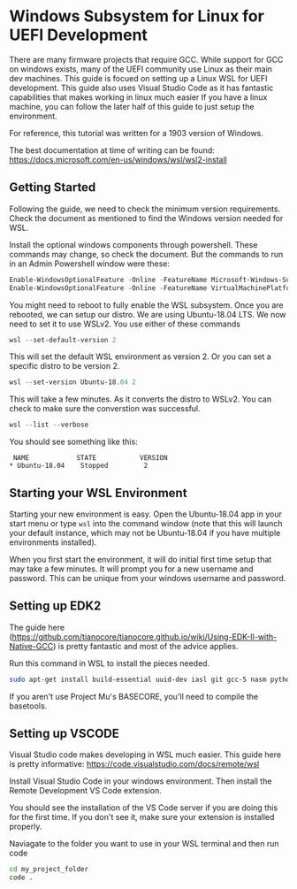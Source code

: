# Windows Subsystem for Linux for UEFI Development

There are many firmware projects that require GCC.
While support for GCC on windows exists, many of the UEFI community use Linux as their main dev machines.
This guide is focued on setting up a Linux WSL for UEFI development.
This guide also uses Visual Studio Code as it has fantastic capabilities that makes working in linux much easier
If you have a linux machine, you can follow the later half of this guide to just setup the environment.

For reference, this tutorial was written for a 1903 version of Windows.

The best documentation at time of writing can be found: https://docs.microsoft.com/en-us/windows/wsl/wsl2-install

## Getting Started

Following the guide, we need to check the minimum version requirements.
Check the document as mentioned to find the Windows version needed for WSL.

Install the optional windows components through powershell.
These commands may change, so check the document.
But the commands to run in an Admin Powershell window were these:

``` powershell
Enable-WindowsOptionalFeature -Online -FeatureName Microsoft-Windows-Subsystem-Linux
Enable-WindowsOptionalFeature -Online -FeatureName VirtualMachinePlatform
```

You might need to reboot to fully enable the WSL subsystem.
Once you are rebooted, we can setup our distro.
We are using Ubuntu-18.04 LTS.
We now need to set it to use WSLv2.
You use either of these commands

``` powershell
wsl --set-default-version 2
```

This will set the default WSL environment as version 2.
Or you can set a specific distro to be version 2.

``` powershell
wsl --set-version Ubuntu-18.04 2
```

This will take a few minutes. As it converts the distro to WSLv2.
You can check to make sure the converstion was successful.

``` powershell
wsl --list --verbose
```
You should see something like this:

```
 NAME            STATE           VERSION
* Ubuntu-18.04    Stopped         2
```

## Starting your WSL Environment

Starting your new environment is easy.
Open the Ubuntu-18.04 app in your start menu or type `wsl` into the command window (note that this will launch your default instance, which may not be Ubuntu-18.04 if you have multiple environments installed).

When you first start the environment, it will do initial first time setup that may take a few minutes.
It will prompt you for a new username and password.
This can be unique from your windows username and password.

## Setting up EDK2

The guide here (https://github.com/tianocore/tianocore.github.io/wiki/Using-EDK-II-with-Native-GCC) is pretty fantastic and most of the advice applies.

Run this command in WSL to install the pieces needed.

```bash
sudo apt-get install build-essential uuid-dev iasl git gcc-5 nasm python3-distutils
```

If you aren't use Project Mu's BASECORE, you'll need to compile the basetools.


## Setting up VSCODE

Visual Studio code makes developing in WSL much easier.
This guide here is pretty informative: https://code.visualstudio.com/docs/remote/wsl

Install Visual Studio Code in your windows environment.
Then install the Remote Development VS Code extension.

You should see the installation of the VS Code server if you are doing this for the first time.
If you don't see it, make sure your extension is installed properly.

Naviagate to the folder you want to use in your WSL terminal and then run code

```bash
cd my_project_folder
code .
```
